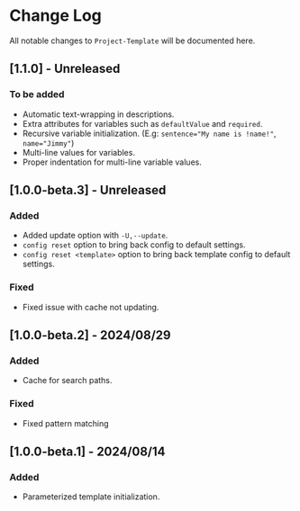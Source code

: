 # Change Log
All notable changes to `Project-Template` will be documented here.

## [1.1.0] - Unreleased

### To be added
- Automatic text-wrapping in descriptions.
- Extra attributes for variables such as `defaultValue` and `required`.
- Recursive variable initialization. (E.g: `sentence="My name is !name!"`, `name="Jimmy"`)
- Multi-line values for variables.
- Proper indentation for multi-line variable values.

## [1.0.0-beta.3] - Unreleased

### Added
- Added update option with `-U,--update`.
- `config reset` option to bring back config to default settings.
- `config reset <template>` option to bring back template config to default settings.

### Fixed
- Fixed issue with cache not updating.

## [1.0.0-beta.2] - 2024/08/29

### Added
- Cache for search paths.

### Fixed
- Fixed pattern matching

## [1.0.0-beta.1] - 2024/08/14

### Added
- Parameterized template initialization.
